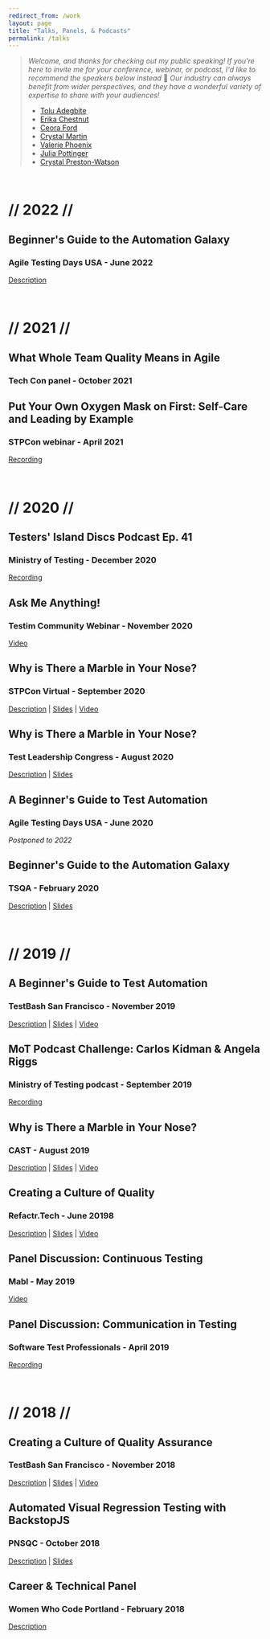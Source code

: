 ```yaml
---
redirect_from: /work
layout: page
title: "Talks, Panels, & Podcasts"
permalink: /talks
---
```


> _Welcome, and thanks for checking out my public speaking! If you're here to invite me for your conference, webinar, or podcast, I'd like to recommend the speakers below instead_ 🙂 _Our industry can always benefit from wider perspectives, and they have a wonderful variety of expertise to share with your audiences!_
> - [Tolu Adegbite](https://www.tolu.xyz)
> - [Erika Chestnut](https://erikachestnut.com)
> - [Ceora Ford](https://www.ceoraford.com)
> - [Crystal Martin](https://www.crystalmartin.co)
> - [Valerie Phoenix](https://www.linkedin.com/in/valeriesworklife)
> - [Julia Pottinger](https://www.linkedin.com/in/julia-pottinger)
> - [Crystal Preston-Watson](https://crystalprestonwatson.com)

&nbsp;
&nbsp;

# // 2022 //

## Beginner's Guide to the Automation Galaxy
### Agile Testing Days USA - June 2022
[Description](https://agiletestingdays.us/session/beginners-guide-to-the-automation-galaxy/)

&nbsp;
&nbsp;
# // 2021 //

## What Whole Team Quality Means in Agile
### Tech Con panel - October 2021

## Put Your Own Oxygen Mask on First: Self-Care and Leading by Example
### STPCon webinar - April 2021
[Recording](https://www.softwaretestpro.com/put-your-own-oxygen-mask-on-first-self-care-and-leading-by-example/)

&nbsp;
&nbsp;
# // 2020 //

## Testers' Island Discs Podcast Ep. 41
### Ministry of Testing - December 2020
[Recording](https://www.ministryoftesting.com/dojo/lessons/testers-island-discs-ep41-angela-riggs)

## Ask Me Anything!
### Testim Community Webinar - November 2020
[Video](https://www.testim.io/resources/ask-me-anything-angela-riggs-qa-manager/)

## Why is There a Marble in Your Nose?
### STPCon Virtual - September 2020
[Description](https://www.stpcon.com/speakers/angela-riggs/) | [Slides](https://speakerdeck.com/angelariggs/stpcon-why-is-there-a-marble-in-your-nose) | [Video](http://bit.ly/stpcon-2020)

## Why is There a Marble in Your Nose?
### Test Leadership Congress - August 2020
[Description](https://testleadership2020.sched.com/event/cL6U/why-is-there-a-marble-in-your-nose#sched-page-event-sharing) | [Slides](https://bit.ly/tlc-marble-in-nose)

## A Beginner's Guide to Test Automation
### Agile Testing Days USA - June 2020
_Postponed to 2022_

## Beginner's Guide to the Automation Galaxy
### TSQA - February 2020
[Description](https://tsqa.org/sessions#block-yui_3_17_2_1_1577116787998_19057) | [Slides](http://bit.ly/beginners-guide-automation-galaxy)

&nbsp;
&nbsp;
# // 2019 //

## A Beginner's Guide to Test Automation
### TestBash San Francisco - November 2019
[Description](https://www.ministryoftesting.com/events/testbash-san-francisco-2019#a-beginner-s-guide-to-test-automation) | [Slides](http://bit.ly/angela-testbash2019) | [Video](http://bit.ly/testbash-2019)

## MoT Podcast Challenge: Carlos Kidman & Angela Riggs
### Ministry of Testing podcast - September 2019
[Recording](http://bit.ly/angela-mot-podcast)

## Why is There a Marble in Your Nose?
### CAST - August 2019
[Description](https://cast2019.sched.com/event/O8qZ/why-is-there-a-marble-in-your-nose) | [Slides](http://bit.ly/cast2019-marble-nose) | [Video](http://bit.ly/angela-cast2019-video)

## Creating a Culture of Quality
### Refactr.Tech - June 20198
[Description](https://refactr.tech/detail/sessions.html#creating-a-culture-of-quality) | [Slides](http://bit.ly/refactr2019-culture-quality) | [Video](http://bit.ly/refactr-2019)

## Panel Discussion: Continuous Testing
### Mabl - May 2019
[Video](https://www.mabl.com/blog/how-to-shift-to-continuous-testing-in-devops)

## Panel Discussion: Communication in Testing
### Software Test Professionals - April 2019
[Recording](https://www.softwaretestpro.com/communication-in-testing)

&nbsp;
&nbsp;
# // 2018 //

## Creating a Culture of Quality Assurance
### TestBash San Francisco - November 2018
[Description](https://www.ministryoftesting.com/events/testbash-san-francisco-2018#creating-a-culture-of-quality-assurance) | [Slides](https://speakerdeck.com/angelariggs/creating-a-culture-of-quality-testbash-sf) | [Video](https://www.ministryoftesting.com/dojo/lessons/creating-a-culture-of-quality-assurance-angela-riggs)

## Automated Visual Regression Testing with BackstopJS
### PNSQC - October 2018
[Description](https://www.pnsqc.org/automated-visual-regression-testing-with-backstopjs) | [Slides](https://speakerdeck.com/angelariggs/automating-visual-regression-testing-with-backstopjs)

## Career & Technical Panel
### Women Who Code Portland - February 2018
[Description](https://www.meetup.com/Women-Who-Code-Portland/events/245945636)